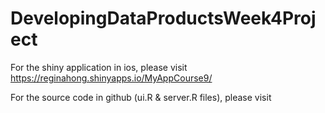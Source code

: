# DevelopingDataProductsWeek4Project
For the shiny application in ios, please visit 
https://reginahong.shinyapps.io/MyAppCourse9/

For the source code in github (ui.R & server.R files), please visit

